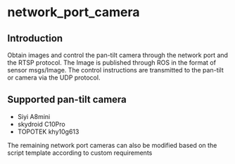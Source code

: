 # network_port_camera
## Introduction
Obtain images and control the pan-tilt camera through the network port and the RTSP protocol. The Image is published through ROS in the format of sensor msgs/Image. The control instructions are transmitted to the pan-tilt or camera via the UDP protocol.

## Supported pan-tilt camera
* Siyi A8mini
* skydroid C10Pro
* TOPOTEK khy10g613

The remaining network port cameras can also be modified based on the script template according to custom requirements
